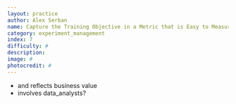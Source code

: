 ```yaml
---
layout: practice
author: Alex Serban
name: Capture the Training Objective in a Metric that is Easy to Measure and Understand
category: experiment_management
index: 7
difficulty: #
description:
image: #
photocredit: #
---
```


- and reflects business value
- involves data_analysts?